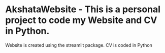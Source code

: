 # AkshataWebsite - This is a personal project to code my Website and CV in Python.
Website is created using the streamlit package.
CV is coded in Python
